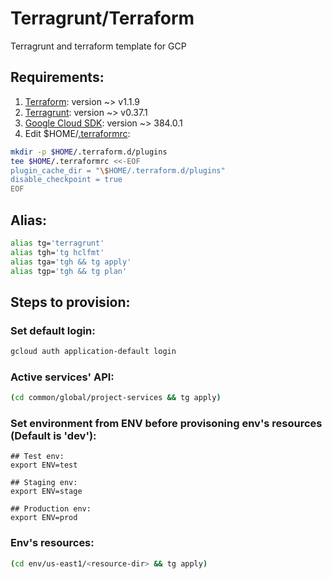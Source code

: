 # Terragrunt/Terraform
Terragrunt and terraform template for GCP

## Requirements:
1. [Terraform](https://www.terraform.io/): version ~> v1.1.9
2. [Terragrunt](https://terragrunt.gruntwork.io/): version ~> v0.37.1
3. [Google Cloud SDK](https://cloud.google.com/sdk/docs/install): version ~> 384.0.1
4. Edit $HOME/[.terraformrc](https://www.terraform.io/docs/commands/cli-config.html):
```bash
mkdir -p $HOME/.terraform.d/plugins
tee $HOME/.terraformrc <<-EOF
plugin_cache_dir = "\$HOME/.terraform.d/plugins"
disable_checkpoint = true
EOF
```

## Alias:
```bash
alias tg='terragrunt'
alias tgh='tg hclfmt'
alias tga='tgh && tg apply'
alias tgp='tgh && tg plan'
```

## Steps to provision:

### Set default login:
```bash
gcloud auth application-default login
```

### Active services' API:
```bash
(cd common/global/project-services && tg apply)
```

### Set environment from ENV before provisoning env's resources (Default is 'dev'):
```
## Test env:
export ENV=test

## Staging env:
export ENV=stage

## Production env:
export ENV=prod
```

### Env's resources:
```bash
(cd env/us-east1/<resource-dir> && tg apply)
```
